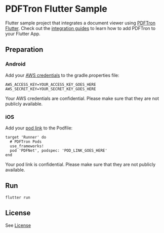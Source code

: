 # PDFTron Flutter Sample
Flutter sample project that integrates a document viewer using [PDFTron Flutter](https://github.com/PDFTron/pdftron-flutter). Check out the [integration guides](https://www.pdftron.com/documentation/android/guides/flutter) to learn how to add PDFTron to your Flutter App.

## Preparation

### Android
Add your [AWS credentials](https://www.pdftron.com/documentation/android/guides/getting-started/integrate-gradle) to the gradle.properties file:
```
AWS_ACCESS_KEY=YOUR_ACCESS_KEY_GOES_HERE
AWS_SECRET_KEY=YOUR_SECRET_KEY_GOES_HERE
```
Your AWS credentials are confidential. Please make sure that they are not publicly available.

### iOS
Add your [pod link](https://www.pdftron.com/documentation/ios/guides/getting-started/integrate-cocoapods) to the Podfile:
```
target 'Runner' do
  # PDFTron Pods
  use_frameworks!
  pod 'PDFNet', podspec: 'POD_LINK_GOES_HERE'
end
```

Your pod link is confidential. Please make sure that they are not publicly available.

## Run

```
flutter run
```


## License
See [License](./LICENSE)
